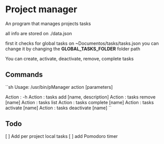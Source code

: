 # Project manager

An program that manages projects tasks

all info are stored on ./data.json

first it checks for global tasks on ~Documentos/tasks/tasks.json
you can change it by changing the **GLOBAL_TASKS_FOLDER** folder path

You can create, activate, deactivate, remove, complete tasks

## Commands

``sh
Usage: /usr/bin/pManager action [parameters]

Action : -h 
Action : tasks add [name, description]
Action : tasks remove [name]
Action : tasks list 
Action : tasks complete [name]
Action : tasks activate [name]
Action : tasks deactivate [name]
``

## Todo 

[ ] Add per project local tasks
[ ] add Pomodoro timer

